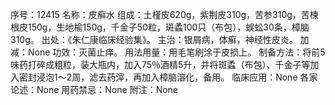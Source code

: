 序号：12415
名称：皮癣水
组成：土槿皮620g，紫荆皮310g，苦参310g，苦楝根皮150g，生地榆150g，千金子50粒，斑蟊100只（布包），蜈蚣30条，樟脑310g。
出处：《朱仁康临床经验集》。
主治：银屑病，体癣，神经性皮炎。
加减：None
功效：灭菌止痒。
用法用量：用毛笔刷涂于皮损上。
制备方法：将前5味药打碎成粗粒，装大瓶内，加入75％酒精5升，并将斑蟊（布包）、千金子等加入密封浸泡1～2周，滤去药滓，再加入樟脑溶化，备用。
临床应用：None
各家论述：None
用药禁忌：None
附注：None
